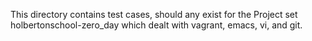 This directory contains test cases, should any exist
for the Project set holbertonschool-zero_day
which dealt with vagrant, emacs, vi, and git.
